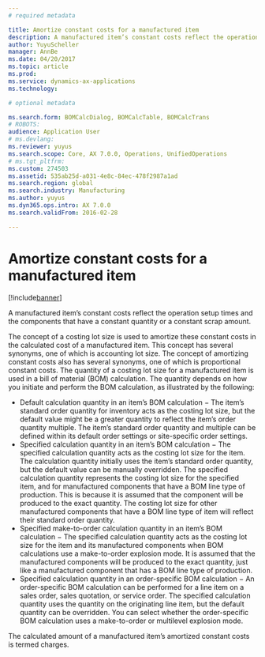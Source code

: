 ```yaml
---
# required metadata

title: Amortize constant costs for a manufactured item
description: A manufactured item’s constant costs reflect the operation setup times and the components that have a constant quantity or a constant scrap amount. 
author: YuyuScheller
manager: AnnBe
ms.date: 04/20/2017
ms.topic: article
ms.prod: 
ms.service: dynamics-ax-applications
ms.technology: 

# optional metadata

ms.search.form: BOMCalcDialog, BOMCalcTable, BOMCalcTrans
# ROBOTS: 
audience: Application User
# ms.devlang: 
ms.reviewer: yuyus
ms.search.scope: Core, AX 7.0.0, Operations, UnifiedOperations
# ms.tgt_pltfrm: 
ms.custom: 274503
ms.assetid: 535ab25d-a031-4e8c-84ec-478f2987a1ad
ms.search.region: global
ms.search.industry: Manufacturing
ms.author: yuyus
ms.dyn365.ops.intro: AX 7.0.0
ms.search.validFrom: 2016-02-28

---
```


# Amortize constant costs for a manufactured item

[!include[banner](../includes/banner.md)]


A manufactured item’s constant costs reflect the operation setup times and the components that have a constant quantity or a constant scrap amount. 

The concept of a costing lot size is used to amortize these constant costs in the calculated cost of a manufactured item. This concept has several synonyms, one of which is accounting lot size. The concept of amortizing constant costs also has several synonyms, one of which is proportional constant costs.
The quantity of a costing lot size for a manufactured item is used in a bill of material (BOM) calculation. The quantity depends on how you initiate and perform the BOM calculation, as illustrated by the following:
-   Default calculation quantity in an item’s BOM calculation − The item’s standard order quantity for inventory acts as the costing lot size, but the default value might be a greater quantity to reflect the item’s order quantity multiple. The item’s standard order quantity and multiple can be defined within its default order settings or site-specific order settings.
-   Specified calculation quantity in an item’s BOM calculation − The specified calculation quantity acts as the costing lot size for the item. The calculation quantity initially uses the item’s standard order quantity, but the default value can be manually overridden. The specified calculation quantity represents the costing lot size for the specified item, and for manufactured components that have a BOM line type of production. This is because it is assumed that the component will be produced to the exact quantity. The costing lot size for other manufactured components that have a BOM line type of item will reflect their standard order quantity.
-   Specified make-to-order calculation quantity in an item’s BOM calculation − The specified calculation quantity acts as the costing lot size for the item and its manufactured components when BOM calculations use a make-to-order explosion mode. It is assumed that the manufactured components will be produced to the exact quantity, just like a manufactured component that has a BOM line type of production.
-   Specified calculation quantity in an order-specific BOM calculation − An order-specific BOM calculation can be performed for a line item on a sales order, sales quotation, or service order. The specified calculation quantity uses the quantity on the originating line item, but the default quantity can be overridden. You can select whether the order-specific BOM calculation uses a make-to-order or multilevel explosion mode.

The calculated amount of a manufactured item’s amortized constant costs is termed charges.





